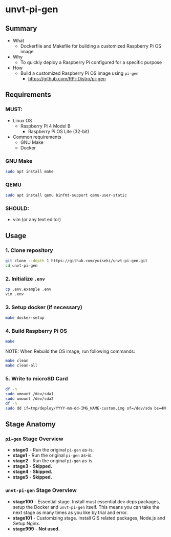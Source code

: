 # unvt-pi-gen

## Summary

- What
  - Dockerfile and Makefile for building a customized Raspberry Pi OS image
- Why
  - To quickly deploy a Raspberry Pi configured for a specific purpose
- How
  - Build a customized Raspberry Pi OS image using `pi-gen`
    - https://github.com/RPi-Distro/pi-gen

## Requirements

### MUST:

- Linux OS
  - Raspberry Pi 4 Model B
    - Raspberry Pi OS Lite (32-bit)
- Common requirements
  - GNU Make
  - Docker

### GNU Make

```bash
sudo apt install make
```

### QEMU

```bash
sudo apt install qemu binfmt-support qemu-user-static
```

### SHOULD:

- vim (or any text editor)

## Usage

### 1. Clone repository

```bash
git clone --depth 1 https://github.com/yuiseki/unvt-pi-gen.git
cd unvt-pi-gen
```

### 2. Initialize `.env`

```bash
cp .env.example .env
vim .env
```

### 3. Setup docker (if necessary)

```bash
make docker-setup
```

### 4. Build Raspberry Pi OS

```bash
make
```

NOTE: When Rebuild the OS image, run following commands:

```bash
make clean
make clean-all
```

### 5. Write to microSD Card

```bash
df -h
sudo umount /dev/sda1
sudo umount /dev/sda2
df -h
sudo dd if=tmp/deploy/YYYY-mm-dd-IMG_NAME-custom.img of=/dev/sda bs=4M conv=fsync status=progress
```

## Stage Anatomy

### `pi-gen` Stage Overview

- **stage0** - Run the original `pi-gen` as-is.
- **stage1** - Run the original `pi-gen` as-is.
- **stage2** - Run the original `pi-gen` as-is.
- **stage3** - **Skipped.**
- **stage4** - **Skipped.**
- **stage5** - **Skipped.**

### `unvt-pi-gen` Stage Overview

- **stage100** - Essential stage. Install must essential dev deps packages, setup the Docker and `unvt-pi-gen` itself.
  This means you can take the next stage as many times as you like by trial and error.
- **stage101** - Customizing stage. Install GIS related packages, Node.js and Setup Nginx.
- **stage999** - **Not used.**
